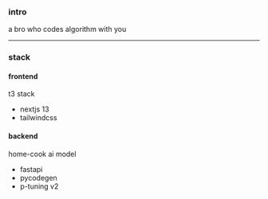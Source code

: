 ### intro

a bro who codes algorithm with you

---

### stack

#### frontend

t3 stack

-   nextjs 13
-   tailwindcss

#### backend

home-cook ai model

-   fastapi
-   pycodegen
-   p-tuning v2
